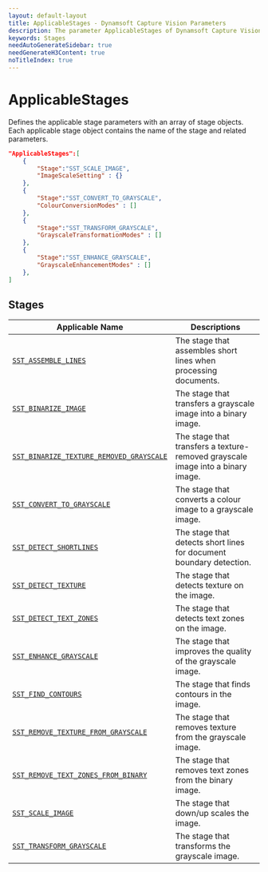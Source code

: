 ```yaml
---
layout: default-layout
title: ApplicableStages - Dynamsoft Capture Vision Parameters
description: The parameter ApplicableStages of Dynamsoft Capture Vision is for configuring the applicable stages parameters.
keywords: Stages
needAutoGenerateSidebar: true
needGenerateH3Content: true
noTitleIndex: true
---
```



# ApplicableStages

Defines the applicable stage parameters with an array of stage objects. Each applicable stage object contains the name of the stage and related parameters.

```json
"ApplicableStages":[
    {
        "Stage":"SST_SCALE_IMAGE",
        "ImageScaleSetting" : {}
    },
    {
        "Stage":"SST_CONVERT_TO_GRAYSCALE",
        "ColourConversionModes" : []
    },
    {
        "Stage":"SST_TRANSFORM_GRAYSCALE",
        "GrayscaleTransformationModes" : []
    },
    {
        "Stage":"SST_ENHANCE_GRAYSCALE",
        "GrayscaleEnhancementModes" : []
    },
]
```

## Stages

| Applicable Name | Descriptions |
| -------------- | ------------ |
| [`SST_ASSEMBLE_LINES`](stage-assemble-lines.md) | The stage that assembles short lines when processing documents. |
| [`SST_BINARIZE_IMAGE`](stage-binarize-image.md) | The stage that transfers a grayscale image into a binary image. |
| [`SST_BINARIZE_TEXTURE_REMOVED_GRAYSCALE`](stage-binarize-texture-removed-grayscale.md) | The stage that transfers a texture-removed grayscale image into a binary image. |
| [`SST_CONVERT_TO_GRAYSCALE`](stage-convert-to-grayscale.md) | The stage that converts a colour image to a grayscale image. |
| [`SST_DETECT_SHORTLINES`](stage-detect-shortlines.md) | The stage that detects short lines for document boundary detection. |
| [`SST_DETECT_TEXTURE`](stage-detect-texture.md) | The stage that detects texture on the image. |
| [`SST_DETECT_TEXT_ZONES`](stage-detect-text-zones.md) | The stage that detects text zones on the image. |
| [`SST_ENHANCE_GRAYSCALE`](stage-enhance-grayscale.md) | The stage that improves the quality of the grayscale image. |
| [`SST_FIND_CONTOURS`](stage-find-contours.md) | The stage that finds contours in the image. |
| [`SST_REMOVE_TEXTURE_FROM_GRAYSCALE`](stage-remove-texture-from-grayscale.md) | The stage that removes texture from the grayscale image. |
| [`SST_REMOVE_TEXT_ZONES_FROM_BINARY`](stage-remove-text-zones-from-binary.md) | The stage that removes text zones from the binary image. |
| [`SST_SCALE_IMAGE`](stage-scale-image.md) | The stage that down/up scales the image. |
| [`SST_TRANSFORM_GRAYSCALE`](stage-transform-grayscale.md) | The stage that transforms the grayscale image. |
